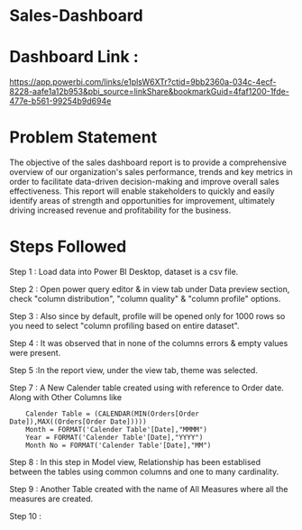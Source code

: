 # Sales-Dashboard

# Dashboard Link : 

https://app.powerbi.com/links/e1plsW6XTr?ctid=9bb2360a-034c-4ecf-8228-aafe1a12b953&pbi_source=linkShare&bookmarkGuid=4faf1200-1fde-477e-b561-99254b9d694e

# Problem Statement

The objective of the sales dashboard report is to provide a comprehensive overview of our organization's sales performance, trends 
and key metrics in order to facilitate data-driven decision-making and improve overall sales effectiveness.
This report will enable stakeholders to quickly and easily identify areas of strength and opportunities for improvement, ultimately driving increased revenue and profitability for the business.

# Steps Followed

Step 1 : Load data into Power BI Desktop, dataset is a csv file.

Step 2 : Open power query editor & in view tab under Data preview section, check "column distribution", "column quality" & "column profile" options.

Step 3 : Also since by default, profile will be opened only for 1000 rows so you need to select "column profiling based on entire dataset".

Step 4 : It was observed that in none of the columns errors & empty values were present.

Step 5 :In the report view, under the view tab, theme was selected.

Step 7 : A New Calender table created using with reference to Order date. Along with Other Columns like

        Calender Table = (CALENDAR(MIN(Orders[Order Date]),MAX((Orders[Order Date]))))
        Month = FORMAT('Calender Table'[Date],"MMMM")
        Year = FORMAT('Calender Table'[Date],"YYYY")
        Month No = FORMAT('Calender Table'[Date],"MM")

Step 8 : In this step in Model view, Relationship has been establised between the tables using common columns and one to many cardinality.

Step 9 : Another Table created with the name of All Measures where all the measures are created.

Step 10 : 
